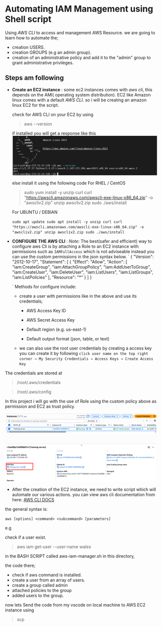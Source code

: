 # Automating IAM Management using Shell script

Using *AWS CLI* to access and management AWS Resource.
we are going to learn how to automate the;
 - creation USERS.
 - creation GROUPS (e.g an admin group).
 - creation of an administrative policy and add it to the "admin" group to grant administrative privileges.
 

 ## Steps am following

 - **Create an EC2 instance** :
     some ec2 instances comes with *aws cli*, this depends on the AMI( operating system distribution). EC2 like Amazon linux comes with a default *AWS CLI*. so i will be creating an amazon linux EC2 for the script.

     check for AWS CLI on your EC2 by using 
     > aws --version

     if installed you will get a response like this 
     ![aws cli is installed](./images/aws-version.png)

     else install it using the following code
     For RHEL / CentOS
     > sudo yum install -y unzip curl
     > curl "https://awscli.amazonaws.com/awscli-exe-linux-x86_64.zip" -o "awscliv2.zip"
     > unzip awscliv2.zip
     > sudo ./aws/install

    For UBUNTU / DEBIAN

    `
    sudo apt update
    sudo apt install -y unzip curl
    curl "https://awscli.amazonaws.com/awscli-exe-linux-x86_64.zip" -o "awscliv2.zip"
    unzip awscliv2.zip
    sudo ./aws/install
    `

- **CONFIGURE THE AWS CLI** : 
    *Note*: The best(safer and efficient) way to configure aws Cli is by attaching a Role to an EC2 instance with permissions such as `IAMFullAccess` which is not adviseable instead you can use the custom permissions in the json syntax below.
    `
    {
  "Version": "2012-10-17",
  "Statement": [
    {
      "Effect": "Allow",
      "Action": [
        "iam:CreateGroup",
        "iam:AttachGroupPolicy",
        "iam:AddUserToGroup",
        "iam:CreateUser",
        "iam:DeleteUser",
        "iam:ListUsers",
        "iam:ListGroups",
        "iam:ListPolicies"
      ],
      "Resource": "*"
    }
  ]
}

    `
Methods for configure include:
    - create a user with permissions like in the above and use its credentials;

        - AWS Access Key ID

        - AWS Secret Access Key

        - Default region (e.g. us-east-1)

        - Default output format (json, table, or text)
    
    - we can also use the root user credentials by creating a access key 
      you can create it by following  ` click user name on the top right corner → My Security Credentials → Access Keys → Create Access Key `

    
The credentials are stored at

>  /root/.aws/credentials

>  /root/.aws/config

In this project i will go with the use of Role using the custom policy above as permission and EC2 as trust policy.

![attached a role to EC2 for the management of iam](./images/attached-role-ec2.png)

- After the creation of the EC2 instance, we need to write script which will automate our various actions. 
 you can view aws cli documentation from here: [AWS CLI DOCS](https://docs.aws.amazon.com/cli/latest/reference/)

 the general syntax is:

 ` aws [options] <command> <subcommand> [parameters] `

 e.g

check if a user exist.

 > aws iam get-user --user-name wales

 in the BASH SCRIPT called aws-iam-manager.sh in this directory,

 the code there;

  - check if aws command is installed. 
  - create a user from an array of users.
  - create a group called admin
  - attached policies to the group 
  - added users to the group.

now lets Send the code from my vscode on local machine to AWS EC2 instance using

> scp
  

